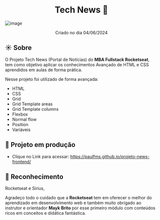 <h1 align="center"> Tech News 📰 </h1>

![image](https://github.com/paulfms/projeto-news-frontend/assets/15272145/9bea9584-715b-4964-97b1-b8872fbf5cc6)

<p align="center"> Criado no dia 04/06/2024 </p>

## ☀️ Sobre
O Projeto Tech News (Portal de Notícias) do <b>MBA Fullstack Rocketseat</b>, tem como objetivo aplicar os conhecimentos Avançado de HTML e CSS aprendidos em aulas de forma prática.

Nesse projeto foi utilizado de forma avançada:
- HTML
- CSS
- Grid
- Grid Template areas
- Grid Template columns
- Flexbox
- Normal flow
- Position
- Variáveis

## 🔗 Projeto em produção

- Clique no Link para acessar: https://paulfms.github.io/projeto-news-frontend/

## 🎉 Reconhecimento

Rocketseat e Sirius,

Agradeço todo o cuidado que a <b> Rocketseat </b> tem em oferecer o melhor do aprendizado em desenvolvimento web e também muito obrigado ao instrutor e orientador <b> Mayk Brito </b> por esse primeiro módulo com conteúdos ricos em conceitos e didática fantástica.
